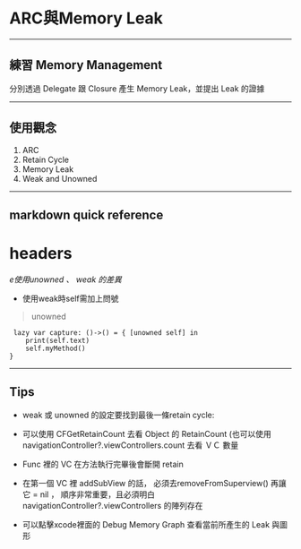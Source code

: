 # ARC與Memory Leak

----
## 練習 Memory Management

> 
分別透過 Delegate 跟 Closure 產生 Memory Leak，並提出 Leak 的證據

----
## 使用觀念

1. ARC
2. Retain Cycle
3. Memory Leak
4. Weak and Unowned
----
## markdown quick reference
# headers

*e使用unowned 、 weak 的差異*



* 使用weak時self需加上問號

>unowned 

     lazy var capture: ()->() = { [unowned self] in
        print(self.text)
        self.myMethod()
    }


----
## Tips
* weak 或 unowned 的設定要找到最後一條retain cycle:

                      
* 可以使用 CFGetRetainCount 去看 Object 的 RetainCount
(也可以使用 navigationController?.viewControllers.count 去看 ＶＣ 數量

*  Func 裡的 VC 在方法執行完畢後會斷開 retain

* 在第一個 VC 裡 addSubView 的話， 必須去removeFromSuperview() 再讓它 = nil ， 順序非常重要，且必須明白 navigationController?.viewControllers 的陣列存在

* 可以點擊xcode裡面的 Debug Memory Graph 查看當前所產生的 Leak 與圖形
